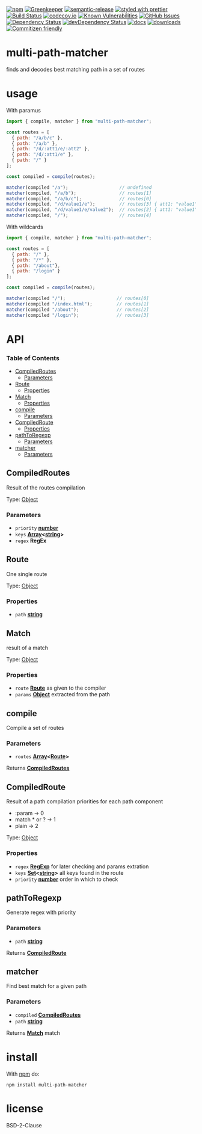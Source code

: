 [![npm](https://img.shields.io/npm/v/multi-path-matcher.svg)](https://www.npmjs.com/package/multi-path-matcher)
[![Greenkeeper](https://badges.greenkeeper.io/arlac77/multi-path-matcher.svg)](https://greenkeeper.io/)
[![semantic-release](https://img.shields.io/badge/%20%20%F0%9F%93%A6%F0%9F%9A%80-semantic--release-e10079.svg)](https://github.com/arlac77/multi-path-matcher)
[![styled with prettier](https://img.shields.io/badge/styled_with-prettier-ff69b4.svg)](https://github.com/prettier/prettier)
[![Build Status](https://secure.travis-ci.org/arlac77/multi-path-matcher.png)](http://travis-ci.org/arlac77/multi-path-matcher)
[![codecov.io](http://codecov.io/github/arlac77/multi-path-matcher/coverage.svg?branch=master)](http://codecov.io/github/arlac77/multi-path-matcher?branch=master)
[![Known Vulnerabilities](https://snyk.io/test/github/arlac77/multi-path-matcher/badge.svg)](https://snyk.io/test/github/arlac77/multi-path-matcher)
[![GitHub Issues](https://img.shields.io/github/issues/arlac77/multi-path-matcher.svg?style=flat-square)](https://github.com/arlac77/multi-path-matcher/issues)
[![Dependency Status](https://david-dm.org/arlac77/multi-path-matcher.svg)](https://david-dm.org/arlac77/multi-path-matcher)
[![devDependency Status](https://david-dm.org/arlac77/multi-path-matcher/dev-status.svg)](https://david-dm.org/arlac77/multi-path-matcher#info=devDependencies)
[![docs](http://inch-ci.org/github/arlac77/multi-path-matcher.svg?branch=master)](http://inch-ci.org/github/arlac77/multi-path-matcher)
[![downloads](http://img.shields.io/npm/dm/multi-path-matcher.svg?style=flat-square)](https://npmjs.org/package/multi-path-matcher)
[![Commitizen friendly](https://img.shields.io/badge/commitizen-friendly-brightgreen.svg)](http://commitizen.github.io/cz-cli/)

# multi-path-matcher

finds and decodes best matching path in a set of routes

# usage

With paramus

```js
import { compile, matcher } from "multi-path-matcher";

const routes = [
  { path: "/a/b/c" },
  { path: "/a/b" },
  { path: "/d/:att1/e/:att2" },
  { path: "/d/:att1/e" },
  { path: "/" }
];

const compiled = compile(routes);

matcher(compiled "/a");                   // undefined
matcher(compiled, "/a/b");                // routes[1]
matcher(compiled, "/a/b/c");              // routes[0]
matcher(compiled, "/d/value1/e");         // routes[3] { att1: "value1" }
matcher(compiled, "/d/value1/e/value2");  // routes[2] { att1: "value1", att2: "value2" }
matcher(compiled, "/");                   // routes[4]
```

With wildcards

```js
import { compile, matcher } from "multi-path-matcher";

const routes = [
  { path: "/" },
  { path: "/*" },
  { path: "/about"},
  { path: "/login" }
];

const compiled = compile(routes);

matcher(compiled "/");                   // routes[0]
matcher(compiled "/index.html");         // routes[1]
matcher(compiled "/about");              // routes[2]
matcher(compiled "/login");              // routes[3]
```

# API

<!-- Generated by documentation.js. Update this documentation by updating the source code. -->

### Table of Contents

-   [CompiledRoutes](#compiledroutes)
    -   [Parameters](#parameters)
-   [Route](#route)
    -   [Properties](#properties)
-   [Match](#match)
    -   [Properties](#properties-1)
-   [compile](#compile)
    -   [Parameters](#parameters-1)
-   [CompiledRoute](#compiledroute)
    -   [Properties](#properties-2)
-   [pathToRegexp](#pathtoregexp)
    -   [Parameters](#parameters-2)
-   [matcher](#matcher)
    -   [Parameters](#parameters-3)

## CompiledRoutes

Result of the routes compilation

Type: [Object](https://developer.mozilla.org/docs/Web/JavaScript/Reference/Global_Objects/Object)

### Parameters

-   `priority` **[number](https://developer.mozilla.org/docs/Web/JavaScript/Reference/Global_Objects/Number)** 
-   `keys` **[Array](https://developer.mozilla.org/docs/Web/JavaScript/Reference/Global_Objects/Array)&lt;[string](https://developer.mozilla.org/docs/Web/JavaScript/Reference/Global_Objects/String)>** 
-   `regex` **RegEx** 

## Route

One single route

Type: [Object](https://developer.mozilla.org/docs/Web/JavaScript/Reference/Global_Objects/Object)

### Properties

-   `path` **[string](https://developer.mozilla.org/docs/Web/JavaScript/Reference/Global_Objects/String)** 

## Match

result of a match

Type: [Object](https://developer.mozilla.org/docs/Web/JavaScript/Reference/Global_Objects/Object)

### Properties

-   `route` **[Route](#route)** as given to the compiler
-   `params` **[Object](https://developer.mozilla.org/docs/Web/JavaScript/Reference/Global_Objects/Object)** extracted from the path

## compile

Compile a set of routes

### Parameters

-   `routes` **[Array](https://developer.mozilla.org/docs/Web/JavaScript/Reference/Global_Objects/Array)&lt;[Route](#route)>** 

Returns **[CompiledRoutes](#compiledroutes)** 

## CompiledRoute

Result of a path compilation
priorities for each path component

-   :param       -> 0
-   match \* or ? -> 1
-   plain        -> 2

Type: [Object](https://developer.mozilla.org/docs/Web/JavaScript/Reference/Global_Objects/Object)

### Properties

-   `regex` **[RegExp](https://developer.mozilla.org/docs/Web/JavaScript/Reference/Global_Objects/RegExp)** for later checking and params extration
-   `keys` **[Set](https://developer.mozilla.org/docs/Web/JavaScript/Reference/Global_Objects/Set)&lt;[string](https://developer.mozilla.org/docs/Web/JavaScript/Reference/Global_Objects/String)>** all keys found in the route
-   `priority` **[number](https://developer.mozilla.org/docs/Web/JavaScript/Reference/Global_Objects/Number)** order in which to check

## pathToRegexp

Generate regex with priority

### Parameters

-   `path` **[string](https://developer.mozilla.org/docs/Web/JavaScript/Reference/Global_Objects/String)** 

Returns **[CompiledRoute](#compiledroute)** 

## matcher

Find best match for a given path

### Parameters

-   `compiled` **[CompiledRoutes](#compiledroutes)** 
-   `path` **[string](https://developer.mozilla.org/docs/Web/JavaScript/Reference/Global_Objects/String)** 

Returns **[Match](#match)** match

# install

With [npm](http://npmjs.org) do:

```shell
npm install multi-path-matcher
```

# license

BSD-2-Clause
